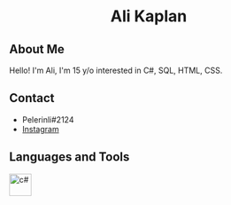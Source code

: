 <h1 align="center">
Ali Kaplan
</h1>

## About Me
Hello! I'm Ali, I'm 15 y/o interested in C#, SQL, HTML, CSS.

## Contact
- Pelerinli#2124
- [Instagram](https://instagram.com/alikaplan.60)

## Languages and Tools
<p align="left">
<img src="https://upload.wikimedia.org/wikipedia/commons/0/0d/C_Sharp_wordmark.svg" alt="c#" width="40" height="40"/>
</p>
